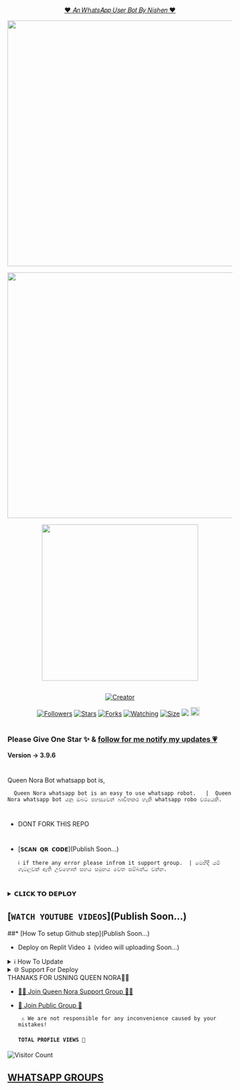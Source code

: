 <p align="center"> 
<u>♥️ 𝐴𝑛 𝑊ℎ𝑎𝑡𝑠𝐴𝑝𝑝 𝑈𝑠𝑒𝑟 𝐵𝑜𝑡 𝐵𝑦 𝑁𝑖𝑠ℎ𝑒𝑛 ♥️</u>
  
  <div align='center'>
<a href="https://github.com/QUEEN-NORA-OFFICIAL"><img src="https://graph.org/file/1e3128294af46f23ddf34.gif" width="550" height="550">
</div>
  
</p>
<p align="center">
<img src="https://i.ibb.co/2gL2FMr/Queen-Nora-MD.jpg" width="550" height="550"/>

<div align='center'>
<a href="https://github.com/QUEEN-NORA-OFFICIAL"><img src="https://graph.org/file/1e3128294af46f23ddf34.gif" width="350" height="350">
</div>
  
<p align="center">
  <a href="#"><img src="http://readme-typing-svg.herokuapp.com?color=d1fa02&center=true&vCenter=true&multiline=true&lines=𝒬𝒰𝐸𝐸𝒩+𝒩𝒪𝑅𝒜+"alt="">
</p>
<p align="center">
<a href="#"><img title="Creator" src="https://img.shields.io/badge/Creator-Nishen-green.svg?style=for-the-badge&logo=github"></a>
</p>
<p align="center">
<a href="https://github.com/NishenDanidu1?tab=followers"><img title="Followers" src="https://img.shields.io/github/followers/AlipBot?color=green&style=flat-square"></a>
<a href="https://github.com/NishenDanidu1/Queen-Nora-Md-V2/stargazers/"><img title="Stars" src="https://img.shields.io/github/stars/nishen/Queen-Nora-MD-V2?color=white&style=flat-square"></a>
<a href="https://github.com/NishenDanidu1/Queen-Nora-Md-V2/network/members"><img title="Forks" src="https://img.shields.io/github/forks/NishenDanidu1/Queen-Nora-MD-V2?color=yellow&style=flat-square"></a>
<a href="https://github.com/NishenDanidu1/Queen-Nora-Md-V2/watchers"><img title="Watching" src="https://img.shields.io/github/watchers/NishenDanidu1/Queen-Nora-MD-V2?label=Watchers&color=red&style=flat-square"></a>
<a href="https://github.com/NishenDanidu1/Queen-Nora-Md-V2/"><img title="Size" src="https://img.shields.io/github/repo-size/AlipBot/Api-Alpis?style=flat-square&color=darkred"></a>
<a href="https://hits.seeyoufarm.com"><img src="https://hits.seeyoufarm.com/api/count/incr/badge.svg?url=https://github.com/NishenDanidu1/Queen-Nora-MD-V2/%2Fhit-counter&count_bg=%2379C83D&title_bg=%23555555&icon=probot.svg&icon_color=%2304FF00&title=hits&edge_flat=false"/></a>
<a href="https://github.com/NishenDanidu1/Queen-Nora-Md-V2/graphs/commit-activity"><img height="20" src="https://img.shields.io/badge/Maintained-No-red.svg"></a>&nbsp;&nbsp;
</p>

# 

### Please Give One Star ✨ & [follow for me notify my updates 💗](https://github.com/NishenDanidu1)
<b>Version -> 3.9.6</b>
# 
Queen Nora Bot whatsapp bot is,

      Queen Nora whatsapp bot is an easy to use whatsapp robot.   |  Queen Nora whatsapp bot යනු ඔබට පහසුවෙන් බාවිතකර හැකි whatsapp robo වරයෙකි.

# 
* DONT FORK THIS REPO


# 

* [`𝗦𝗖𝗔𝗡 𝗤𝗥 𝗖𝗢𝗗𝗘`](Publish Soon...)

      ℹ️ if there any error please infrom it support group.  | මෙහිදී යම් ගැටලුවක් ඇති උවහොත් සහය සමූහය වෙත සම්බන්ධ වන්න.
# 

<details>
<summary>𝗖𝗟𝗜𝗖𝗞 𝗧𝗢 𝗗𝗘𝗣𝗟𝗢𝗬</summary>


[`Deploy on Railway`](Publish Soon...)

[`Deploy on Koyeb`](Publish Soon...)

[`Deploy on Mogenius`](Publish Soon...)

[`Deploy on heroku`](Publish Soon...)

[`Deploy on Replit`](Publish Soon...)

[`Deploy on Uffizzi`](Publish Soon...)
</details>

## [`WATCH YOUTUBE VIDEOS`](Publish Soon...)
 
  ##* [How To setup Github step](Publish Soon...)
  
* Deploy on Replit Video ⇓
(video will uploading Soon...)
   

<p>
</details>
<details>
<summary>ℹ️ How To Update </summary>
<p>
</details>
<details>
<summary>🌐 Support For Deploy </summary>
<p>
</details>
THANAKS FOR USNING QUEEN NORA💃💖

* [🧑‍💻 Join Queen Nora Support Group 🧑‍💻](https://t.me/+wAa605jCMrI5MGNl)

* [🦄 Join Public Group 🦄](https://chat.whatsapp.com/GcWzmpHJfC4CeKXDyvKyhO)

     
       ⚠️ We are not responsible for any inconvenience caused by your mistakes!  
  
  #### ```TOTAL PROFILE VIEWS 🧚```
![Visitor Count](https://profile-counter.glitch.me/NishenDanidu1/count.svg)


 ## [ WHATSAPP GROUPS ](https://github.com/NishenDanidu1/groups#README.md)
